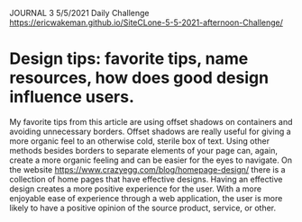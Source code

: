 JOURNAL 3 5/5/2021 
Daily Challenge
https://ericwakeman.github.io/SiteCLone-5-5-2021-afternoon-Challenge/

# Design tips: favorite tips, name resources, how does good design influence users.

My favorite tips from this article are using offset shadows on containers and avoiding unnecessary borders. Offset shadows are really useful for giving a more organic feel to an otherwise cold, sterile box of text. Using other methods besides borders to separate elements of your page can, again, create a more organic feeling and can be easier for the eyes to navigate. On the website https://www.crazyegg.com/blog/homepage-design/ there is a collection of home pages that have effective designs. Having an effective design creates a more positive experience for the user. With a more enjoyable ease of experience through a web application, the user is more likely to have a positive opinion of the source product, service, or other.
